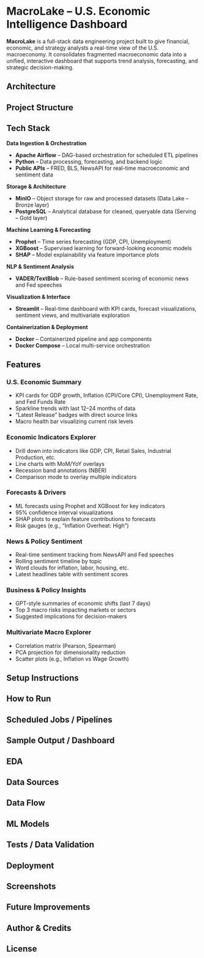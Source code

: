 # MacroLake – U.S. Economic Intelligence Dashboard

**MacroLake** is a full-stack data engineering project built to give financial, economic, and strategy analysts a real-time view of the U.S. macroeconomy. It consolidates fragmented macroeconomic data into a unified, interactive dashboard that supports trend analysis, forecasting, and strategic decision-making.

## Architecture

## Project Structure

## Tech Stack

**Data Ingestion & Orchestration**  
- **Apache Airflow** – DAG-based orchestration for scheduled ETL pipelines  
- **Python** – Data processing, forecasting, and backend logic  
- **Public APIs** – FRED, BLS, NewsAPI for real-time macroeconomic and sentiment data  

**Storage & Architecture**  
- **MinIO** – Object storage for raw and processed datasets (Data Lake – Bronze layer)  
- **PostgreSQL** – Analytical database for cleaned, queryable data (Serving – Gold layer)  

**Machine Learning & Forecasting**  
- **Prophet** – Time series forecasting (GDP, CPI, Unemployment)  
- **XGBoost** – Supervised learning for forward-looking economic models  
- **SHAP** – Model explainability via feature importance plots  

**NLP & Sentiment Analysis**  
- **VADER/TextBlob** – Rule-based sentiment scoring of economic news and Fed speeches  

**Visualization & Interface**  
- **Streamlit** – Real-time dashboard with KPI cards, forecast visualizations, sentiment views, and multivariate exploration  

**Containerization & Deployment**  
- **Docker** – Containerized pipeline and app components  
- **Docker Compose** – Local multi-service orchestration  

## Features

### U.S. Economic Summary
- KPI cards for GDP growth, Inflation (CPI/Core CPI), Unemployment Rate, and Fed Funds Rate
- Sparkline trends with last 12–24 months of data
- “Latest Release” badges with direct source links
- Macro health bar visualizing current risk levels

### Economic Indicators Explorer
- Drill down into indicators like GDP, CPI, Retail Sales, Industrial Production, etc.
- Line charts with MoM/YoY overlays
- Recession band annotations (NBER)
- Comparison mode to overlay multiple indicators

### Forecasts & Drivers
- ML forecasts using Prophet and XGBoost for key indicators
- 95% confidence interval visualizations
- SHAP plots to explain feature contributions to forecasts
- Risk gauges (e.g., “Inflation Overheat: High”)

### News & Policy Sentiment
- Real-time sentiment tracking from NewsAPI and Fed speeches
- Rolling sentiment timeline by topic
- Word clouds for inflation, labor, housing, etc.
- Latest headlines table with sentiment scores

### Business & Policy Insights
- GPT-style summaries of economic shifts (last 7 days)
- Top 3 macro risks impacting markets or sectors
- Suggested implications for decision-makers

### Multivariate Macro Explorer
- Correlation matrix (Pearson, Spearman)
- PCA projection for dimensionality reduction
- Scatter plots (e.g., Inflation vs Wage Growth)

## Setup Instructions

## How to Run

## Scheduled Jobs / Pipelines

## Sample Output / Dashboard

## EDA

## Data Sources

## Data Flow

## ML Models

## Tests / Data Validation

## Deployment

## Screenshots

## Future Improvements

## Author & Credits

## License
